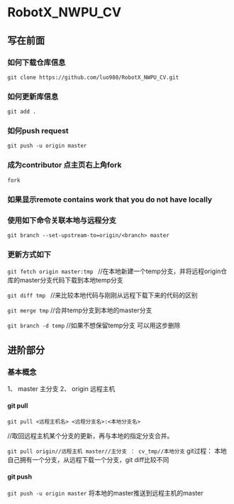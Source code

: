 # RobotX_NWPU_CV

## 写在前面

### 如何下载仓库信息
`git clone https://github.com/luo980/RobotX_NWPU_CV.git`

### 如何更新库信息
`git add .`

### 如何push request
`git push -u origin master`

### 成为contributor 点主页右上角fork
`fork`

### 如果显示remote contains work that you do not have locally
### 使用如下命令关联本地与远程分支
`git branch --set-upstream-to=origin/<branch> master`

### 更新方式如下


`git fetch origin master:tmp `
//在本地新建一个temp分支，并将远程origin仓库的master分支代码下载到本地temp分支


`git diff tmp `
//来比较本地代码与刚刚从远程下载下来的代码的区别


`git merge tmp`
//合并temp分支到本地的master分支


`git branch -d temp`
//如果不想保留temp分支 可以用这步删除


## 进阶部分

### 基本概念
1、 master 主分支
2、 origin 远程主机

#### git pull
`git pull <远程主机名> <远程分支名>:<本地分支名>`

//取回远程主机某个分支的更新，再与本地的指定分支合并。

`git pull origin//远程主机 master//主分支 ： cv_tmp//本地分支`
git过程： 本地自己拥有一个分支，从远程下载一个分支，git diff比较不同

#### git push
`git push -u origin master`
将本地的master推送到远程主机的master
